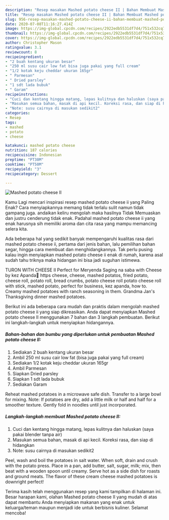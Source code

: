 ```yaml
---
description: "Resep masakan Mashed potato cheese II | Bahan Membuat Mashed potato cheese II Yang Lezat"
title: "Resep masakan Mashed potato cheese II | Bahan Membuat Mashed potato cheese II Yang Lezat"
slug: 956-resep-masakan-mashed-potato-cheese-ii-bahan-membuat-mashed-potato-cheese-ii-yang-lezat
date: 2020-07-08T11:16:27.414Z
image: https://img-global.cpcdn.com/recipes/2922edb5531df7d4/751x532cq70/mashed-potato-cheese-ii-foto-resep-utama.jpg
thumbnail: https://img-global.cpcdn.com/recipes/2922edb5531df7d4/751x532cq70/mashed-potato-cheese-ii-foto-resep-utama.jpg
cover: https://img-global.cpcdn.com/recipes/2922edb5531df7d4/751x532cq70/mashed-potato-cheese-ii-foto-resep-utama.jpg
author: Christopher Mason
ratingvalue: 3.1
reviewcount: 8
recipeingredient:
- "2 buah kentang ukuran besar"
- "250 ml susu cair low fat bisa juga pakai yang full cream"
- "1/2 kotak keju cheddar ukuran 165gr"
- " Parmesan"
- " Dried parsley"
- "1 sdt lada bubuk"
- " Garam"
recipeinstructions:
- "Cuci dan kentang hingga matang, lepas kulitnya dan haluskan (saya pakai blender tanpa air)"
- "Masukan semua bahan, masak di api kecil. Koreksi rasa, dan siap di hidangkan"
- "Note: susu cairnya di masukan sedikit2"
categories:
- Resep
tags:
- mashed
- potato
- cheese

katakunci: mashed potato cheese 
nutrition: 187 calories
recipecuisine: Indonesian
preptime: "PT30M"
cooktime: "PT50M"
recipeyield: "3"
recipecategory: Dessert

---
```



![Mashed potato cheese II](https://img-global.cpcdn.com/recipes/2922edb5531df7d4/751x532cq70/mashed-potato-cheese-ii-foto-resep-utama.jpg)

Kamu Lagi mencari inspirasi resep mashed potato cheese ii yang Paling Enak? Cara menyiapkannya memang tidak terlalu sulit namun tidak gampang juga. andaikan keliru mengolah maka hasilnya Tidak Memuaskan dan justru cenderung tidak enak. Padahal mashed potato cheese ii yang enak harusnya sih memiliki aroma dan cita rasa yang mampu memancing selera kita.

Ada beberapa hal yang sedikit banyak mempengaruhi kualitas rasa dari mashed potato cheese ii, pertama dari jenis bahan, lalu pemilihan bahan segar, hingga cara membuat dan menghidangkannya. Tak perlu pusing kalau ingin menyiapkan mashed potato cheese ii enak di rumah, karena asal sudah tahu triknya maka hidangan ini bisa jadi suguhan istimewa.

TURON WITH CHEESE II Perfect for Meryenda Saging na saba with Cheese by kez Apanda💟 https cheese, cheese, mashed potatos, fried potato, cheese roll, potato roll, bread crumbs, potato cheese roll potato cheese roll with stick, mashed potato, perfect for business, kez apanda, how to. Creamy mashed potatoes with ranch seasoning in them. Grandma Jan&#39;s Thanksgiving dinner mashed potatoes.


Berikut ini ada beberapa cara mudah dan praktis dalam mengolah mashed potato cheese ii yang siap dikreasikan. Anda dapat menyiapkan Mashed potato cheese II menggunakan 7 bahan dan 3 langkah pembuatan. Berikut ini langkah-langkah untuk menyiapkan hidangannya.

<!--inarticleads1-->

##### Bahan-bahan dan bumbu yang diperlukan untuk pembuatan Mashed potato cheese II:

1. Sediakan 2 buah kentang ukuran besar
1. Ambil 250 ml susu cair low fat (bisa juga pakai yang full cream)
1. Sediakan 1/2 kotak keju cheddar ukuran 165gr
1. Ambil  Parmesan
1. Siapkan  Dried parsley
1. Siapkan 1 sdt lada bubuk
1. Sediakan  Garam


Reheat mashed potatoes in a microwave safe dish. Transfer to a large bowl for mixing. Note: If potatoes are dry, add a little milk or half and half for a smoother texture. Gently fold in noodles until just incorporated. 

<!--inarticleads2-->

##### Langkah-langkah membuat Mashed potato cheese II:

1. Cuci dan kentang hingga matang, lepas kulitnya dan haluskan (saya pakai blender tanpa air)
1. Masukan semua bahan, masak di api kecil. Koreksi rasa, dan siap di hidangkan
1. Note: susu cairnya di masukan sedikit2


Peel, wash and boil the potatoes in salt water. When soft, drain and crush with the potato press. Place in a pan, add butter, salt, sugar, milk; mix, then beat with a wooden spoon until creamy. Serve hot as a side dish for roasts and ground meats. The flavor of these cream cheese mashed potatoes is downright perfect! 

Terima kasih telah menggunakan resep yang kami tampilkan di halaman ini. Besar harapan kami, olahan Mashed potato cheese II yang mudah di atas dapat membantu Anda menyiapkan makanan yang enak untuk keluarga/teman maupun menjadi ide untuk berbisnis kuliner. Selamat mencoba!
